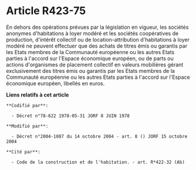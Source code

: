 # Article R423-75

En dehors des opérations prévues par la législation en vigueur, les sociétés anonymes d'habitations à loyer modéré et les
sociétés coopératives de production, d'intérêt collectif ou de location-attribution d'habitations à loyer modéré ne peuvent
effectuer que des achats de titres émis ou garantis par les Etats membres de la Communauté européenne ou les autres Etats
parties à l'accord sur l'Espace économique européen, ou de parts ou actions d'organismes de placement collectif en valeurs
mobilières gérant exclusivement des titres émis ou garantis par les Etats membres de la Communauté européenne ou les autres
Etats parties à l'accord sur l'Espace économique européen, libellés en euros.

**Liens relatifs à cet article**

	**Codifié par**:

	  - Décret n°78-622 1978-05-31 JORF 8 JUIN 1978

	**Modifié par**:

	  - Décret n°2004-1087 du 14 octobre 2004 - art. 8 () JORF 15 octobre 2004

	**Cité par**:

	  - Code de la construction et de l'habitation. - art. R*422-32 (Ab)
